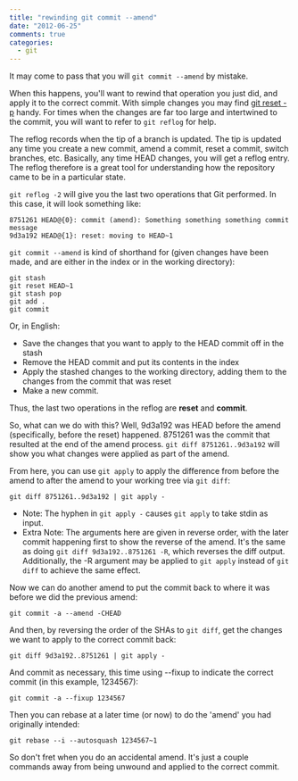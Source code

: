 ```yaml
---
title: "rewinding git commit --amend"
date: "2012-06-25"
comments: true
categories: 
  - git
---
```


It may come to pass that you will `git commit --amend` by mistake.

<!--more-->

When this happens, you'll want to rewind that operation you just did, and apply it to the correct commit. With simple changes you may find [git reset -p](/blog/2012/05/16/git-reset-p/ "git reset -p") handy. For times when the changes are far too large and intertwined to the commit, you will want to refer to `git reflog` for help.

The reflog records when the tip of a branch is updated. The tip is updated any time you create a new commit, amend a commit, reset a commit, switch branches, etc. Basically, any time HEAD changes, you will get a reflog entry. The reflog therefore is a great tool for understanding how the repository came to be in a particular state.

`git reflog -2` will give you the last two operations that Git performed. In this case, it will look something like:

    8751261 HEAD@{0}: commit (amend): Something something something commit message
    9d3a192 HEAD@{1}: reset: moving to HEAD~1

`git commit --amend` is kind of shorthand for (given changes have been made, and are either in the index or in the working directory):

    git stash
    git reset HEAD~1
    git stash pop
    git add .
    git commit

Or, in English:

* Save the changes that you want to apply to the HEAD commit off in the stash
* Remove the HEAD commit and put its contents in the index
* Apply the stashed changes to the working directory, adding them to the changes from the commit that was reset
* Make a new commit.

Thus, the last two operations in the reflog are **reset** and **commit**.

So, what can we do with this? Well, 9d3a192 was HEAD before the amend (specifically, before the reset) happened. 8751261 was the commit that resulted at the end of the amend process. `git diff 8751261..9d3a192` will show you what changes were applied as part of the amend.

From here, you can use `git apply` to apply the difference from before the amend to after the amend to your working tree via `git diff`:

    git diff 8751261..9d3a192 | git apply -

* Note: The hyphen in `git apply -` causes `git apply` to take stdin as input.
* Extra Note: The arguments here are given in reverse order, with the later commit happening first to show the reverse of the amend. It's the same as doing `git diff 9d3a192..8751261 -R`, which reverses the diff output. Additionally, the -R argument may be applied to `git apply` instead of `git diff` to achieve the same effect.

Now we can do another amend to put the commit back to where it was before we did the previous amend:

    git commit -a --amend -CHEAD

And then, by reversing the order of the SHAs to `git diff`, get the changes we want to apply to the correct commit back:

    git diff 9d3a192..8751261 | git apply -

And commit as necessary, this time using --fixup to indicate the correct commit (in this example, 1234567):

    git commit -a --fixup 1234567

Then you can rebase at a later time (or now) to do the 'amend' you had originally intended:

    git rebase --i --autosquash 1234567~1

So don't fret when you do an accidental amend. It's just a couple commands away from being unwound and applied to the correct commit.
